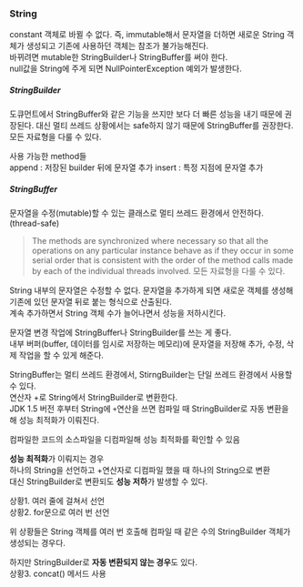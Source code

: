 ### String
constant 객체로 바뀔 수 없다. 즉, immutable해서 문자열을 더하면 새로운 String 객체가 생성되고 기존에 사용하던 객체는 참조가 불가능해진다.   
바뀌려면 mutable한 StringBuilder나 StringBuffer를 써야 한다.   
null값을 String에 주게 되면 NullPointerException 예외가 발생한다.

##### StringBuilder
도큐먼트에서 StringBuffer와 같은 기능을 쓰지만 보다 더 빠른 성능을 내기 때문에 권장된다.
대신 멀티 쓰레드 상황에서는 safe하지 않기 때문에 StringBuffer를 권장한다.
모든 자료형을 다룰 수 있다.   

사용 가능한 method들    
append : 저장된 builder 뒤에 문자열 추가
insert : 특정 지점에 문자열 추가

##### StringBuffer
문자열을 수정(mutable)할 수 있는 클래스로 멀티 쓰레드 환경에서 안전하다. (thread-safe)   
> The methods are synchronized where necessary so that all the operations on any particular instance behave as if they occur in some serial order that is consistent with the order of the method calls made by each of the individual threads involved.
모든 자료형을 다룰 수 있다.

String 내부의 문자열은 수정할 수 없다. 문자열을 추가하게 되면 새로운 객체를 생성해 기존에 있던 문자열 뒤로 붙는 형식으로 산출된다.   
계속 추가하면서 String 객체 수가 늘어나면서 성능을 저하시킨다.   

문자열 변경 작업에 StringBuffer나 StringBuilder를 쓰는 게 좋다.   
내부 버퍼(buffer, 데이터를 임시로 저장하는 메모리)에 문자열을 저장해 추가, 수정, 삭제 작업을 할 수 있게 해준다.   

StringBuffer는 멀티 쓰레드 환경에서, StirngBuilder는 단일 쓰레드 환경에서 사용할 수 있다.   
연산자 +로 String에서 StringBuilder로 변환한다.   
JDK 1.5 버전 후부터 String에 `+`연산을 쓰면 컴파일 때 StringBuilder로 자동 변환을 해 성능 최적화가 이뤄진다.   

컴파일한 코드의 소스파일을 디컴파일해 성능 최적화를 확인할 수 있음   

**성능 최적화**가 이뤄지는 경우   
하나의 String을 선언하고 +연산자로 디컴파일 했을 때 하나의 String으로 변환   
대신 StringBuilder로 변환되도 **성능 저하**가 발생할 수 있다.   

상황1. 여러 줄에 걸쳐서 선언   
상황2. for문으로 여러 번 선언   

위 상황들은 String 객체를 여러 번 호출해 컴파일 때 같은 수의 StringBuilder 객체가 생성되는 경우다.   

하지만 StringBuilder로 **자동 변환되지 않는 경우**도 있다.   
상황3. concat() 메서드 사용   
